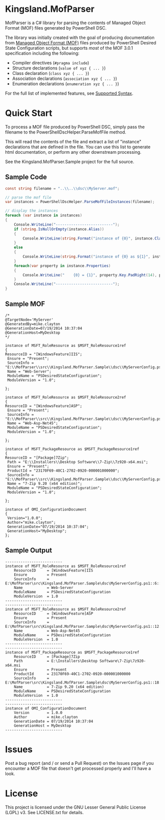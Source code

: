 Kingsland.MofParser
=========

MofParser is a C# library for parsing the contents of Managed Object Format (MOF) files generated by PowerShell DSC.

The library was initially created with the goal of producing documentation from [Managed Object Format (MOF)](http://www.dmtf.org/standards/cim) files produced by PowerShell Desired State Configuration scripts, but supports *most* of the MOF 3.0.1 specification including the following:

+ Compiler directives (```#pragma include```)
+ Structure declarations (```value of xyz { ... }```)
+ Class declaration (```class xyz { ... }```)
+ Association declarations (```association xyz { ... }```)
+ Enumeration declarations (```enumeration xyz { ... }```)

For the full list of implemented features, see [Supported Syntax](supported_syntax.md).


Quick Start
===========

To process a MOF file produced by PowerShell DSC, simply pass the filename to the PowerShellDscHelper.ParseMofFile method.

This will read the contents of the file and extract a list of "instance" declarations that are defined in the file. You can use this list to generate html documentation, or perform any other downstream processing.

See the Kingsland.MofParser.Sample project for the full source.

Sample Code
-----------

```c#
const string filename = "..\\..\\dsc\\MyServer.mof";

// parse the mof file
var instances = PowerShellDscHelper.ParseMofFileInstances(filename);

// display the instances
foreach (var instance in instances)
{
    Console.WriteLine("--------------------------");
    if (string.IsNullOrEmpty(instance.Alias))
    {
        Console.WriteLine(string.Format("instance of {0}", instance.ClassName));
    }
    else
    {
        Console.WriteLine(string.Format("instance of {0} as ${1}", instance.ClassName, instance.Alias));
    }
    foreach(var property in instance.Properties)
    {
        Console.WriteLine("    {0} = {1}", property.Key.PadRight(14), property.Value.ToString());
    }
    Console.WriteLine("--------------------------");
}
```

Sample MOF
----------

```
/*
@TargetNode='MyServer'
@GeneratedBy=mike.clayton
@GenerationDate=07/19/2014 10:37:04
@GenerationHost=MyDesktop
*/

instance of MSFT_RoleResource as $MSFT_RoleResource1ref
{
ResourceID = "[WindowsFeature]IIS";
 Ensure = "Present";
 SourceInfo = "E:\\MofParser\\src\\Kingsland.MofParser.Sample\\dsc\\MyServerConfig.ps1::6::9::WindowsFeature";
 Name = "Web-Server";
 ModuleName = "PSDesiredStateConfiguration";
 ModuleVersion = "1.0";

};

instance of MSFT_RoleResource as $MSFT_RoleResource2ref
{
ResourceID = "[WindowsFeature]ASP";
 Ensure = "Present";
 SourceInfo = "E:\\MofParser\\src\\Kingsland.MofParser.Sample\\dsc\\MyServerConfig.ps1::12::9::WindowsFeature";
 Name = "Web-Asp-Net45";
 ModuleName = "PSDesiredStateConfiguration";
 ModuleVersion = "1.0";

};

instance of MSFT_PackageResource as $MSFT_PackageResource1ref
{
ResourceID = "[Package]7Zip";
 Path = "E:\\Installers\\Desktop Software\\7-Zip\\7z920-x64.msi";
 Ensure = "Present";
 ProductId = "23170F69-40C1-2702-0920-000001000000";
 SourceInfo = "E:\\MofParser\\src\\Kingsland.MofParser.Sample\\dsc\\MyServerConfig.ps1::18::9::Package";
 Name = "7-Zip 9.20 (x64 edition)";
 ModuleName = "PSDesiredStateConfiguration";
 ModuleVersion = "1.0";

};

instance of OMI_ConfigurationDocument
{
 Version="1.0.0";
 Author="mike.clayton";
 GenerationDate="07/19/2014 10:37:04";
 GenerationHost="MyDesktop";
};
```

Sample Output
-------------

```text
--------------------------
instance of MSFT_RoleResource as $MSFT_RoleResource1ref
    ResourceID     = [WindowsFeature]IIS
    Ensure         = Present
    SourceInfo     = E:\MofParser\src\Kingsland.MofParser.Sample\dsc\MyServerConfig.ps1::6::9::WindowsFeature
    Name           = Web-Server
    ModuleName     = PSDesiredStateConfiguration
    ModuleVersion  = 1.0
--------------------------
--------------------------
instance of MSFT_RoleResource as $MSFT_RoleResource2ref
    ResourceID     = [WindowsFeature]ASP
    Ensure         = Present
    SourceInfo     = E:\MofParser\src\Kingsland.MofParser.Sample\dsc\MyServerConfig.ps1::12::9::WindowsFeature
    Name           = Web-Asp-Net45
    ModuleName     = PSDesiredStateConfiguration
    ModuleVersion  = 1.0
--------------------------
--------------------------
instance of MSFT_PackageResource as $MSFT_PackageResource1ref
    ResourceID     = [Package]7Zip
    Path           = E:\Installers\Desktop Software\7-Zip\7z920-x64.msi
    Ensure         = Present
    ProductId      = 23170F69-40C1-2702-0920-000001000000
    SourceInfo     = E:\MofParser\src\Kingsland.MofParser.Sample\dsc\MyServerConfig.ps1::18::9::Package
    Name           = 7-Zip 9.20 (x64 edition)
    ModuleName     = PSDesiredStateConfiguration
    ModuleVersion  = 1.0
--------------------------
--------------------------
instance of OMI_ConfigurationDocument
    Version        = 1.0.0
    Author         = mike.clayton
    GenerationDate = 07/19/2014 10:37:04
    GenerationHost = MyDesktop
--------------------------
```


Issues
======

Post a bug report (and / or send a Pull Request) on the Issues page if you encounter a MOF file that doesn't get processed properly and I'll have a look.


License
=======

This project is licensed under the GNU Lesser General Public License (LGPL) v3. See LICENSE.txt for details.
